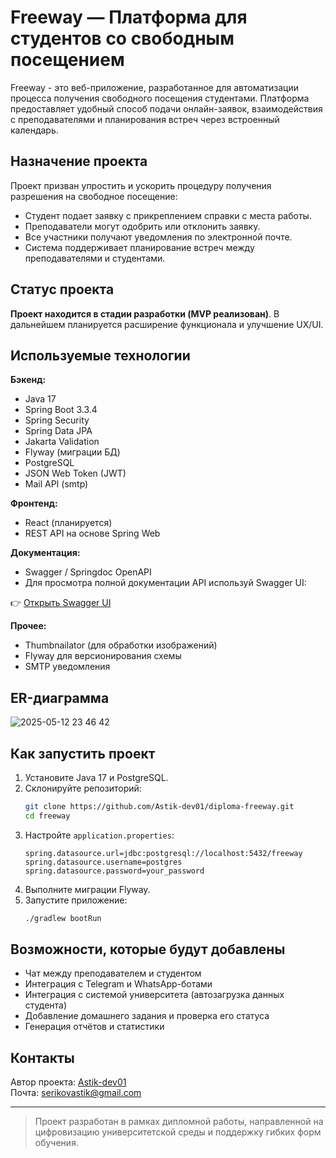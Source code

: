 # Freeway — Платформа для студентов со свободным посещением

Freeway - это веб-приложение, разработанное для автоматизации процесса получения свободного посещения студентами. Платформа предоставляет удобный способ подачи онлайн-заявок, взаимодействия с преподавателями и планирования встреч через встроенный календарь.

## Назначение проекта

Проект призван упростить и ускорить процедуру получения разрешения на свободное посещение:
- Студент подает заявку с прикреплением справки с места работы.
- Преподаватели могут одобрить или отклонить заявку.
- Все участники получают уведомления по электронной почте.
- Система поддерживает планирование встреч между преподавателями и студентами.

##  Статус проекта

**Проект находится в стадии разработки (MVP реализован)**. В дальнейшем планируется расширение функционала и улучшение UX/UI.

## Используемые технологии

**Бэкенд:**
- Java 17
- Spring Boot 3.3.4
- Spring Security
- Spring Data JPA
- Jakarta Validation
- Flyway (миграции БД)
- PostgreSQL
- JSON Web Token (JWT)
- Mail API (smtp)

**Фронтенд:**
- React (планируется)
- REST API на основе Spring Web

**Документация:**
- Swagger / Springdoc OpenAPI
- Для просмотра полной документации API используй Swagger UI:

👉 [Открыть Swagger UI](https://freeway-app-latest.onrender.com/freeway/swagger-ui/index.html)
  

**Прочее:**
- Thumbnailator (для обработки изображений)
- Flyway для версионирования схемы
- SMTP уведомления

## ER-диаграмма

![2025-05-12 23 46 42](https://github.com/user-attachments/assets/c03ca1cc-fbc5-497a-9b6e-85dd3aad13ba)


## Как запустить проект

1. Установите Java 17 и PostgreSQL.
2. Склонируйте репозиторий:
   ```bash
   git clone https://github.com/Astik-dev01/diploma-freeway.git
   cd freeway
   ```
3. Настройте `application.properties`:
   ```properties
   spring.datasource.url=jdbc:postgresql://localhost:5432/freeway
   spring.datasource.username=postgres
   spring.datasource.password=your_password
   ```
4. Выполните миграции Flyway.
5. Запустите приложение:
   ```bash
   ./gradlew bootRun
   ```

## Возможности, которые будут добавлены

- Чат между преподавателем и студентом
- Интеграция с Telegram и WhatsApp-ботами
- Интеграция с системой университета (автозагрузка данных студента)
- Добавление домашнего задания и проверка его статуса
- Генерация отчётов и статистики

## Контакты

Автор проекта: [Astik-dev01](https://github.com/Astik-dev01)  
Почта: serikovastik@gmail.com

---

> Проект разработан в рамках дипломной работы, направленной на цифровизацию университетской среды и поддержку гибких форм обучения.
